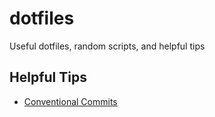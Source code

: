 # dotfiles
Useful dotfiles, random scripts, and helpful tips

## Helpful Tips
- [Conventional Commits](conventional-commits.md)
